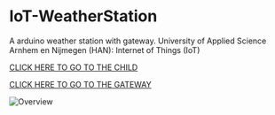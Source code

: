 # IoT-WeatherStation
A arduino weather station with gateway. University of Applied Science Arnhem en Nijmegen (HAN): Internet of Things (IoT)

[CLICK HERE TO GO TO THE CHILD](https://github.com/SijmenHuizenga/IoT-WeatherStation/tree/child)

[CLICK HERE TO GO TO THE GATEWAY](https://github.com/SijmenHuizenga/IoT-WeatherStation/tree/gateway)

![Overview](https://github.com/SijmenHuizenga/IoT-WeatherStation/raw/master/Architectural-overview-diagram.png)
